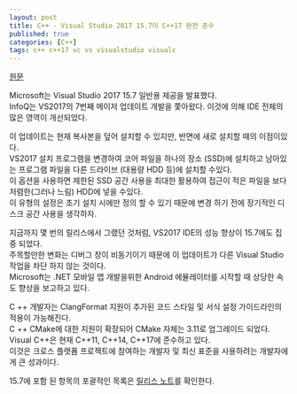 ```yaml
---
layout: post
title: C++ - Visual Studio 2017 15.7이 C++17 완전 준수
published: true
categories: [C++]
tags: c++ c++17 vc vs visualstudio visualc
---
```

[원문](https://www.infoq.com/news/2018/05/vs2017-157)    
  
Microsoft는 Visual Studio 2017 15.7 일반용 제공을 발표했다.  
InfoQ는 VS2017의 7번째 메이저 업데이트 개발을 쫓아왔다. 이것에 의해 IDE 전체의 많은 영역이 개선되었다.  
  
이 업데이트는 현재 복사본을 덮어 설치할 수 있지만, 반면에 새로 설치할 때의 이점이있다.  
VS2017 설치 프로그램을 변경하여 코어 파일을 하나의 장소 (SSD)에 설치하고 남아있는 프로그램 파일을 다른 드라이브 (대용량 HDD 등)에 설치할 수있다.  
이 옵션을 사용하면 제한된 SSD 공간 사용을 최대한 활용하여 접근이 적은 파일을 보다 저렴한(그러나 느림) HDD에 넣을 수있다.  
이 유형의 설정은 초기 설치 시에만 정의 할 수 있기 때문에 변경 하기 전에 장기적인 디스크 공간 사용을 생각하자.  
  
지금까지 몇 번의 릴리스에서 그랬던 것처럼, VS2017 IDE의 성능 향상이 15.7에도 집중 되었다.  
주목할만한 변화는 디버그 창이 비동기이기 때문에 이 업데이트가 다른 Visual Studio 작업을 차단 하지 않는 것이다.  
Microsoft는 .NET 모바일 앱 개발을위한 Android 에뮬레이터를 시작할 때 상당한 속도 향상을 보고하고 있다.  
  
C ++ 개발자는 ClangFormat 지원이 추가된 코드 스타일 및 서식 설정 가이드라인의 적용이 가능해진다.  
C ++ CMake에 대한 지원이 확장되어 CMake 자체는 3.11로 업그레이드 되었다.  
Visual C++은 현재 C++11, C++14, C++17에 준수하고 있다.  
이것은 크로스 플랫폼 프로젝트에 참여하는 개발자 및 최신 표준을 사용하려는 개발자에게 큰 성과이다.  

15.7에 포함 된 항목의 포괄적인 목록은 [릴리스 노트](https://docs.microsoft.com/en-us/visualstudio/releasenotes/vs2017-relnotes#summary-of-notable-new-features-in-157)를 확인한다.   
  
  
